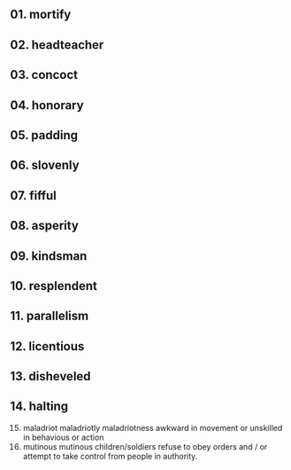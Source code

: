 ## 01. mortify

## 02. headteacher

## 03. concoct

## 04. honorary

## 05. padding

## 06. slovenly

## 07. fifful

## 08. asperity

## 09. kindsman

## 10. resplendent

## 11. parallelism

## 12. licentious

## 13. disheveled

## 14. halting
	
15. maladriot
	maladriotly
	maladriotness
	awkward in movement or unskilled in behavious or action
16. mutinous
	mutinous children/soldiers 
	refuse to obey orders and / or attempt to take control from people in authority.
	 
